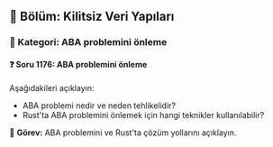 ## 📘 Bölüm: Kilitsiz Veri Yapıları
### 🔹 Kategori: ABA problemini önleme
#### ❓ Soru 1176: ABA problemini önleme

Aşağıdakileri açıklayın:

- ABA problemi nedir ve neden tehlikelidir?
- Rust'ta ABA problemini önlemek için hangi teknikler kullanılabilir?

🔧 **Görev:** ABA problemini ve Rust'ta çözüm yollarını açıklayın.
